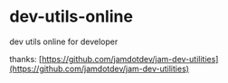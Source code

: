 # dev-utils-online

dev utils online for developer

thanks: [https://github.com/jamdotdev/jam-dev-utilities](https://github.com/jamdotdev/jam-dev-utilities)